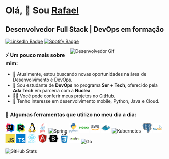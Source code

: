 # Olá, 👋 Sou [Rafael](https://www.linkedin.com/in/rafae1f/)

## Desenvolvedor Full Stack | DevOps em formação

[![LinkedIn Badge](https://img.shields.io/badge/-@rafae1F-0077B5?style=flat-square&labelColor=0077B5&logo=LinkedIn&link=https://www.linkedin.com/in/rafae1f/)](https://www.linkedin.com/in/rafae1f/)
[![Spotify Badge](https://img.shields.io/badge/-@rafae1f-1ED760?style=flat-square&labelColor=fff&logo=Spotify&link=https://open.spotify.com/user/rafae1f)](https://open.spotify.com/user/rafae1f)

<img align="right" src="https://media1.giphy.com/media/VbnUQpnihPSIgIXuZv/giphy.gif" alt="Desenvolvedor Gif" width="300"/>

### ⚡️ Um pouco mais sobre mim:

- 🔭 Atualmente, estou buscando novas oportunidades na área de Desenvolvimento e DevOps.
- 🧐 Sou estudante de **DevOps** no programa **Ser + Tech**, oferecido pela **Ada Tech** em parceria com a **Nuclea**.
- 👨‍💻 Você pode conferir meus projetos no [GitHub](https://github.com/rafae1f?tab=repositories).
- 💬 Tenho interesse em desenvolvimento mobile, Python, Java e Cloud.

### 🚀 Algumas ferramentas que utilizo no meu dia a dia:

<p align="left">
  <img src="https://raw.githubusercontent.com/devicons/devicon/master/icons/intellij/intellij-original.svg" alt="IntelliJ" width="30" height="30" />
  <img src="https://raw.githubusercontent.com/devicons/devicon/master/icons/pycharm/pycharm-original.svg" alt="PyCharm" width="30" height="30" />
  <img src="https://raw.githubusercontent.com/devicons/devicon/master/icons/linux/linux-original.svg" alt="Linux" width="30" height="30" />
  <img src="https://raw.githubusercontent.com/devicons/devicon/master/icons/java/java-original-wordmark.svg" alt="Java" width="30" height="30" />
  <img src="https://www.vectorlogo.zone/logos/springio/springio-icon.svg" alt="Spring" width="30" height="30" />
  <img src="https://raw.githubusercontent.com/devicons/devicon/master/icons/python/python-original-wordmark.svg" alt="Python" width="30" height="30" />
  <img src="https://raw.githubusercontent.com/devicons/devicon/master/icons/nginx/nginx-original.svg" alt="Nginx" width="30" height="30" />
  <img src="https://raw.githubusercontent.com/github/explore/80688e429a7d4ef2fca1e82350fe8e3517d3494d/topics/aws/aws.png" alt="AWS" width="30" height="30" />
  <img src="https://raw.githubusercontent.com/devicons/devicon/master/icons/docker/docker-original.svg" alt="Docker" width="30" height="30" />
  <img src="https://www.vectorlogo.zone/logos/kubernetes/kubernetes-icon.svg" alt="Kubernetes" width="30" height="30" />
  <img src="https://raw.githubusercontent.com/devicons/devicon/master/icons/postgresql/postgresql-original.svg" alt="PostgreSQL" width="30" height="30" />
  <img src="https://raw.githubusercontent.com/devicons/devicon/master/icons/mysql/mysql-original-wordmark.svg" alt="MySQL" width="30" height="30" />
  <img src="https://raw.githubusercontent.com/devicons/devicon/master/icons/javascript/javascript-original.svg" alt="JavaScript" width="30" height="30" />
  <img src="https://raw.githubusercontent.com/devicons/devicon/master/icons/typescript/typescript-original.svg" alt="TypeScript" width="30" height="30" />
  <img src="https://raw.githubusercontent.com/devicons/devicon/master/icons/react/react-original-wordmark.svg" alt="React" width="30" height="30" />
  <img src="https://raw.githubusercontent.com/devicons/devicon/master/icons/angularjs/angularjs-original.svg" alt="AngularJS" width="30" height="30" />
  <img src="https://raw.githubusercontent.com/devicons/devicon/master/icons/bootstrap/bootstrap-plain.svg" alt="Bootstrap" width="30" height="30" />
  <img src="https://raw.githubusercontent.com/devicons/devicon/master/icons/css3/css3-original-wordmark.svg" alt="CSS3" width="30" height="30" />
  <img src="https://raw.githubusercontent.com/devicons/devicon/master/icons/nodejs/nodejs-original-wordmark.svg" alt="Node.js" width="30" height="30" />
  <img src="https://cdn.jsdelivr.net/gh/devicons/devicon/icons/go/go-original.svg" alt="Go" width="30" height="30" />
</p>

![GitHub Stats](https://github-readme-stats.vercel.app/api?username=rafae1F&show_icons=true&count_private=true)

